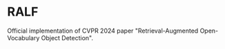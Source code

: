 # RALF
Official implementation of CVPR 2024 paper "Retrieval-Augmented Open-Vocabulary Object Detection".
